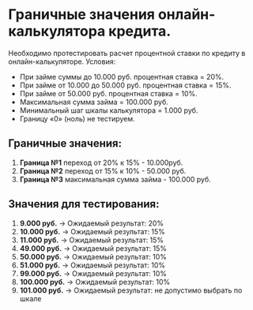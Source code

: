 # Граничные значения онлайн-калькулятора кредита.

Необходимо протестировать расчет процентной ставки по кредиту в онлайн-калькуляторе. Условия:

- При займе суммы до 10.000 руб. процентная ставка = 20%.
- При займе от 10.000 до 50.000 руб. процентная ставка = 15%.
- При займе от 50.000 руб. процентная ставка = 10%.
- Максимальная сумма займа = 100.000 руб.
- Минимальный шаг шкалы калькулятора = 1.000 руб.
- Границу «0» (ноль) не тестируем.

## Граничные значения:

1. **Граница №1** переход от 20% к 15% - 10.000руб.
2. **Граница №2** переход от 15% к 10% - 50.000 руб.
3. **Граница №3** максимальная сумма займа - 100.000 руб.

## Значения для тестирования:


1. **9.000 руб.** → Ожидаемый результат: 20%
2. **10.000 руб.** → Ожидаемый результат: 15%
3. **11.000 руб.** → Ожидаемый результат: 15%
4. **49.000 руб.** → Ожидаемый результат: 15%
5. **50.000 руб.** → Ожидаемый результат: 10%
6. **51.000 руб.** → Ожидаемый результат: 10%
7. **99.000 руб.** → Ожидаемый результат: 10%
8. **100.000 руб.** → Ожидаемый результат: 10%
9. **101.000 руб.** → Ожидаемый результат: не допустимо выбрать по шкале

